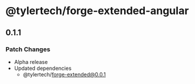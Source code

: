 # @tylertech/forge-extended-angular

## 0.1.1

### Patch Changes

- Alpha release
- Updated dependencies
  - @tylertech/forge-extended@0.0.1
